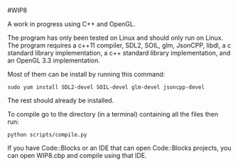 #WIP8

A work in progress using C++ and OpenGL.

The program has only been tested on Linux and should only run on Linux.
The program requires a c++11 compiler, SDL2, SOIL, glm, JsonCPP, libdl, a c standard library implementation, a c++ standard library implementation, and an OpenGL 3.3 implementation.

Most of them can be install by running this command:

```
sudo yum install SDL2-devel SOIL-devel glm-devel jsoncpp-devel
```

The rest should already be installed.

To compile go to the directory (in a terminal) containing all the files then run:

```
python scripts/compile.py
```

If you have Code::Blocks or an IDE that can open Code::Blocks projects, you can open WIP8.cbp and compile using that IDE.
